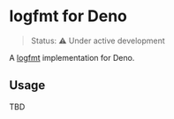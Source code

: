 # logfmt for Deno

> Status: ⚠️ Under active development

A [logfmt](https://brandur.org/logfmt) implementation for Deno.

## Usage

TBD
